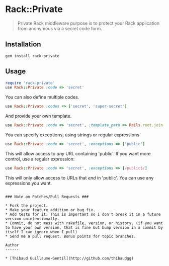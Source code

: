 Rack::Private
=============

> Private Rack middleware purpose is to protect your Rack application from anonymous via a secret code form.

Installation
------------

    gem install rack-private

Usage
-----

``` ruby
require 'rack-private'
use Rack::Private :code => 'secret'
```

You can also define multiple codes.

``` ruby
use Rack::Private :codes => ['secret', 'super-secret']
```

And provide your own template.

``` ruby
use Rack::Private :code => 'secret', :template_path => Rails.root.join("app/templates/private.html")
```

You can specify exceptions, using strings or regular expressions

``` ruby
use Rack::Private :code => 'secret', :exceptions => ["public"]
```

This will allow access to *any* URL containing 'public'. If you want more control, use a regular expression: 

``` ruby
use Rack::Private :code => 'secret', :exceptions => [/public$/]
```

This will only allow access to URLs that *end* in 'public'. You can use any expressions you want. 


```

### Note on Patches/Pull Requests ###

* Fork the project.
* Make your feature addition or bug fix.
* Add tests for it. This is important so I don't break it in a future version unintentionally.
* Commit, do not mess with rakefile, version, or history. (if you want to have your own version, that is fine but bump version in a commit by itself I can ignore when I pull)
* Send me a pull request. Bonus points for topic branches.

Author
------

* [Thibaud Guillaume-Gentil](http://github.com/thibaudgg)
